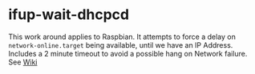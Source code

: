 # ifup-wait-dhcpcd
This work around applies to Raspbian. It attempts to force a delay on `network-online.target` being available, until we have an IP Address. Includes a 2 minute timeout to avoid a possible hang on Network failure.
See [Wiki](https://github.com/mhightower83/ifup-wait-dhcp/wiki)

